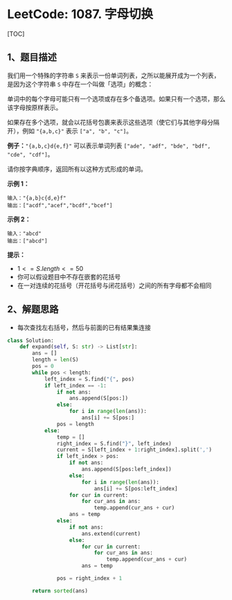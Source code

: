 # LeetCode: 1087. 字母切换

[TOC]

## 1、题目描述

我们用一个特殊的字符串 `S` 来表示一份单词列表，之所以能展开成为一个列表，是因为这个字符串 `S` 中存在一个叫做「选项」的概念：

单词中的每个字母可能只有一个选项或存在多个备选项。如果只有一个选项，那么该字母按原样表示。

如果存在多个选项，就会以花括号包裹来表示这些选项（使它们与其他字母分隔开），例如 `"{a,b,c}"` 表示 `["a", "b", "c"]`。

**例子：**`"{a,b,c}d{e,f}"` 可以表示单词列表 `["ade", "adf", "bde", "bdf", "cde", "cdf"]`。

请你按字典顺序，返回所有以这种方式形成的单词。

 

**示例 1：**

```
输入："{a,b}c{d,e}f"
输出：["acdf","acef","bcdf","bcef"]
```


**示例 2：**

```
输入："abcd"
输出：["abcd"]
```

**提示：**

-   $1 <= S.length <= 50$
-   你可以假设题目中不存在嵌套的花括号
-   在一对连续的花括号（开花括号与闭花括号）之间的所有字母都不会相同



## 2、解题思路

-   每次查找左右括号，然后与前面的已有结果集连接



```python
class Solution:
    def expand(self, S: str) -> List[str]:
        ans = []
        length = len(S)
        pos = 0
        while pos < length:
            left_index = S.find("{", pos)
            if left_index == -1:
                if not ans:
                    ans.append(S[pos:])
                else:
                    for i in range(len(ans)):
                        ans[i] += S[pos:]
                pos = length
            else:
                temp = []
                right_index = S.find("}", left_index)
                current = S[left_index + 1:right_index].split(',')
                if left_index > pos:
                    if not ans:
                        ans.append(S[pos:left_index])
                    else:
                        for i in range(len(ans)):
                            ans[i] += S[pos:left_index]
                    for cur in current:
                        for cur_ans in ans:
                            temp.append(cur_ans + cur)
                    ans = temp
                else:
                    if not ans:
                        ans.extend(current)
                    else:
                        for cur in current:
                            for cur_ans in ans:
                                temp.append(cur_ans + cur)
                        ans = temp

                pos = right_index + 1

        return sorted(ans)
```

